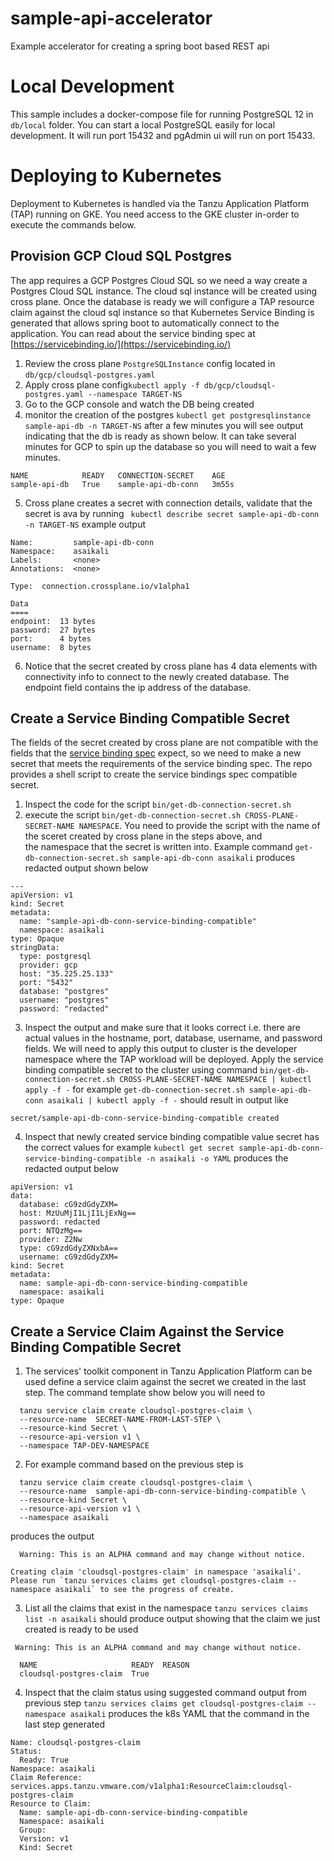 # sample-api-accelerator

Example accelerator for creating a spring boot based REST api

# Local Development 

This sample includes a docker-compose file for running PostgreSQL 12 in `db/local` folder. You can 
start a local PostgreSQL easily for local development. It will run port 15432 and pgAdmin ui will run 
on port 15433.

# Deploying to Kubernetes

Deployment to Kubernetes is handled via the Tanzu Application Platform (TAP) 
running on GKE. You need access to the GKE cluster in-order to execute 
the commands below. 

## Provision GCP Cloud SQL Postgres 

The app requires a GCP Postgres Cloud SQL so we need a way create a Postgres Cloud SQL
instance. The cloud sql instance will be created using cross plane. Once the database
is ready we will configure a TAP resource claim against the cloud sql instance so that 
Kubernetes Service Binding is generated that allows spring boot to automatically connect to
the application. You can read about the service binding spec at 
[https://servicebinding.io/](https://servicebinding.io/)

1. Review the cross plane `PostgreSQLInstance` config located in `db/gcp/cloudsql-postgres.yaml` 
2. Apply cross plane config`kubectl apply -f db/gcp/cloudsql-postgres.yaml --namespace TARGET-NS` 
3. Go to the GCP console and watch the DB being created 
4. monitor the creation of the postgres `kubectl get postgresqlinstance sample-api-db -n TARGET-NS` 
   after a few minutes you will see output indicating that the db is ready as shown below. It can
   take several minutes for GCP to spin up the database so you will need to wait a few minutes.
```text
NAME            READY   CONNECTION-SECRET    AGE
sample-api-db   True    sample-api-db-conn   3m55s
```
5. Cross plane creates a secret with connection details, validate that the secret is ava by running
   ` kubectl describe secret sample-api-db-conn -n TARGET-NS` example output 
```text
Name:         sample-api-db-conn
Namespace:    asaikali
Labels:       <none>
Annotations:  <none>

Type:  connection.crossplane.io/v1alpha1

Data
====
endpoint:  13 bytes
password:  27 bytes
port:      4 bytes
username:  8 bytes
```

6. Notice that the secret created by cross plane has 4 data elements with connectivity info to connect to
   the newly created database. The endpoint field contains the ip address of the database.

## Create a Service Binding Compatible Secret

The fields of the secret created by cross plane are not compatible with the fields that the 
[service binding spec](https://servicebinding.io/) expect, so we need to make a new 
secret that meets the requirements of the service binding spec. The repo provides a shell
script to create the service bindings spec compatible secret. 

1. Inspect the code for the script `bin/get-db-connection-secret.sh`
2. execute the script `bin/get-db-connection-secret.sh CROSS-PLANE-SECRET-NAME NAMESPACE`. You need 
   to provide the script with the name of the sceret created by cross plane in the steps above, and  
   the namespace that the secret is written into. Example command `get-db-connection-secret.sh sample-api-db-conn asaikali` 
   produces redacted output shown below 
```text
---
apiVersion: v1
kind: Secret
metadata:
  name: "sample-api-db-conn-service-binding-compatible"
  namespace: asaikali
type: Opaque
stringData:
  type: postgresql
  provider: gcp
  host: "35.225.25.133"
  port: "5432"
  database: "postgres"
  username: "postgres"
  password: "redacted"
```
3. Inspect the output and make sure that it looks correct i.e. there are actual values in the hostname, port,
   database, username, and password fields. We will need to apply this output to cluster is the developer namespace
   where the TAP workload will be deployed. Apply the service binding compatible secret to the cluster using command
   `bin/get-db-connection-secret.sh CROSS-PLANE-SECRET-NAME NAMESPACE | kubectl apply -f -` for example 
   `get-db-connection-secret.sh sample-api-db-conn asaikali | kubectl apply -f -` should result in output like 
```text
secret/sample-api-db-conn-service-binding-compatible created
```
4. Inspect that newly created service binding compatible value secret has the correct values for example 
   `kubectl get secret sample-api-db-conn-service-binding-compatible -n asaikali -o YAML` produces the redacted
   output below
```text
apiVersion: v1
data:
  database: cG9zdGdyZXM=
  host: MzUuMjI1LjI1LjExNg==
  password: redacted
  port: NTQzMg==
  provider: Z2Nw
  type: cG9zdGdyZXNxbA==
  username: cG9zdGdyZXM=
kind: Secret
metadata:
  name: sample-api-db-conn-service-binding-compatible
  namespace: asaikali
type: Opaque
```
## Create a Service Claim Against the Service Binding Compatible Secret 

1. The services' toolkit component in Tanzu Application Platform can be used define a service claim 
   against the secret we created in the last step. The command template show below you will need to 
```text
  tanzu service claim create cloudsql-postgres-claim \
  --resource-name  SECRET-NAME-FROM-LAST-STEP \
  --resource-kind Secret \
  --resource-api-version v1 \
  --namespace TAP-DEV-NAMESPACE
```
2. For example command based on the previous step is 
```text
  tanzu service claim create cloudsql-postgres-claim \
  --resource-name  sample-api-db-conn-service-binding-compatible \
  --resource-kind Secret \
  --resource-api-version v1 \
  --namespace asaikali
```
   produces the output 
```text
  Warning: This is an ALPHA command and may change without notice.

Creating claim 'cloudsql-postgres-claim' in namespace 'asaikali'.
Please run `tanzu services claims get cloudsql-postgres-claim --namespace asaikali` to see the progress of create.
```
3. List all the claims that exist in the namespace `tanzu services claims list -n asaikali` should produce output 
   showing that the claim we just created is ready to be used
```text
 Warning: This is an ALPHA command and may change without notice.

  NAME                     READY  REASON  
  cloudsql-postgres-claim  True           
```
4. Inspect that the claim status using suggested command output from previous step 
   `tanzu services claims get cloudsql-postgres-claim --namespace asaikali` produces the k8s YAML that the command 
    in the last step generated 
```text
Name: cloudsql-postgres-claim
Status: 
  Ready: True
Namespace: asaikali
Claim Reference: services.apps.tanzu.vmware.com/v1alpha1:ResourceClaim:cloudsql-postgres-claim
Resource to Claim: 
  Name: sample-api-db-conn-service-binding-compatible
  Namespace: asaikali
  Group: 
  Version: v1
  Kind: Secret
```